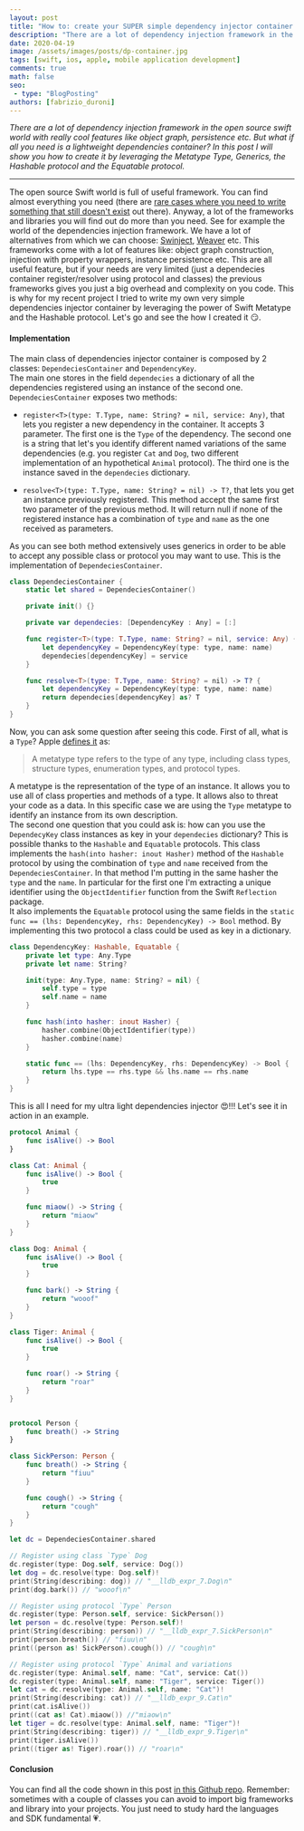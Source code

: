 ```yaml
---
layout: post
title: "How to: create your SUPER simple dependency injector container in Swift"
description: "There are a lot of dependency injection framework in the open source swift world with really cool features like object graph, persistence etc. But what if all you need is a lightweight dependencies container? In this post I will show you how to create it by leveraging the Metatype Type, Generics, the Hashable protocol and the Equatable protocol."
date: 2020-04-19
image: /assets/images/posts/dp-container.jpg
tags: [swift, ios, apple, mobile application development]
comments: true
math: false
seo:
 - type: "BlogPosting"
authors: [fabrizio_duroni]
---
```


*There are a lot of dependency injection framework in the open source swift world with really cool features like object graph, persistence etc. But what if all you need is a lightweight dependencies container? In this post I will show you how to create it by leveraging the Metatype Type, Generics, the Hashable protocol and the Equatable protocol.*

---

The open source Swift world is full of useful framework. You can find almost everything you need (there are [rare cases where you need to write something that still doesn't exist](https://www.fabrizioduroni.it/2018/05/07/born-id3tageditor-mp3id3tagger.html "id3 tag editor") out there). Anyway, a lot of the frameworks and libraries you will find out do more than you need. See for example the world of the dependencies injection framework. We have a lot of alternatives from which we can choose: [Swinject](https://github.com/Swinject/Swinject "dependencies injection swift Swinject"), [Weaver](https://github.com/scribd/Weaver "dependecies injection swift Weaver") etc. This frameworks come with a lot of features like: object graph construction, injection with property wrappers, instance persistence etc. This are all useful feature, but if your needs are very limited (just a dependecies container register/resolver using protocol and classes) the previous frameworks gives you just a big overhead and complexity on you code. This is why for my recent project I tried to write my own very simple dependencies injector container by leveraging the power of Swift Metatype and the Hashable protocol. Let's go and see the how I created it :smirk:.

#### Implementation

The main class of dependencies injector container is composed by 2 classes: `DependeciesContainer` and `DependencyKey`.  
The main one stores in the field `dependecies` a dictionary of all the dependencies registered using an instance of the second one. `DependeciesContainer` exposes two methods:

* `register<T>(type: T.Type, name: String? = nil, service: Any)`, that lets you register a new dependency in the container. It accepts 3 parameter. The first one is the `Type` of the dependency. The second one is a string that let's you identify different named variations of the same dependencies (e.g. you register `Cat` and `Dog`, two different implementation of an hypothetical `Animal` protocol). The third one is the instance saved in the `dependecies` dictionary.

* `resolve<T>(type: T.Type, name: String? = nil) -> T?`, that lets you get an instance previously registered. This method accept the same first two parameter of the previous method. It will return null if none of the registered instance has a combination of `type` and `name` as the one received as parameters.

As you can see both method extensively uses generics in order to be able to accept any possible class or protocol you may want to use. This is the implementation of `DependeciesContainer`.

```swift
class DependeciesContainer {
    static let shared = DependeciesContainer()

    private init() {}

    private var dependecies: [DependencyKey : Any] = [:]

    func register<T>(type: T.Type, name: String? = nil, service: Any) {
        let dependencyKey = DependencyKey(type: type, name: name)
        dependecies[dependencyKey] = service
    }

    func resolve<T>(type: T.Type, name: String? = nil) -> T? {
        let dependencyKey = DependencyKey(type: type, name: name)
        return dependecies[dependencyKey] as? T
    }
}
```

Now, you can ask some question after seeing this code. First of all, what is a `Type`? Apple [defines it](https://docs.swift.org/swift-book/ReferenceManual/Types.html#grammar_metatype-type "swift metatype") as:

> A metatype type refers to the type of any type, including class types, structure types, enumeration types, and protocol types.

 A metatype is the representation of the type of an instance. It allows you to use all of class properties and methods of a type. It allows also to threat your code as a data. In this specific case we are using the `Type` metatype to identify an instance from its own description.  
 The second one question that you could ask is: how can you use the `DependecyKey` class instances as key in your `dependecies` dictionary? This is possible thanks to the `Hashable` and `Equatable` protocols. This class implements the `hash(into hasher: inout Hasher)` method of the `Hashable` protocol by using the combination of `type` and `name` received from the `DependeciesContainer`. In that method I'm putting in the same hasher the `type` and the `name`. In particular for the first one I'm extracting a unique identifier using the `ObjectIdentifier` function from the Swift `Reflection` package.  
It also implements the `Equatable` protocol using the same fields in the `static func == (lhs: DependencyKey, rhs: DependencyKey) -> Bool` method. By implementing this two protocol a class could be used as key in a dictionary.

```swift
class DependencyKey: Hashable, Equatable {
    private let type: Any.Type
    private let name: String?

    init(type: Any.Type, name: String? = nil) {
        self.type = type
        self.name = name
    }

    func hash(into hasher: inout Hasher) {
        hasher.combine(ObjectIdentifier(type))
        hasher.combine(name)
    }

    static func == (lhs: DependencyKey, rhs: DependencyKey) -> Bool {
        return lhs.type == rhs.type && lhs.name == rhs.name
    }
}
```

This is all I need for my ultra light dependencies injector :heart_eyes:!!! Let's see it in action in an example.

```swift
protocol Animal {
    func isAlive() -> Bool
}

class Cat: Animal {
    func isAlive() -> Bool {
        true
    }

    func miaow() -> String {
        return "miaow"
    }
}

class Dog: Animal {
    func isAlive() -> Bool {
        true
    }

    func bark() -> String {
        return "wooof"
    }
}

class Tiger: Animal {
    func isAlive() -> Bool {
        true
    }

    func roar() -> String {
        return "roar"
    }
}


protocol Person {
    func breath() -> String
}

class SickPerson: Person {
    func breath() -> String {
        return "fiuu"
    }

    func cough() -> String {
        return "cough"
    }
}

let dc = DependeciesContainer.shared

// Register using class `Type` Dog
dc.register(type: Dog.self, service: Dog())
let dog = dc.resolve(type: Dog.self)!
print(String(describing: dog)) // "__lldb_expr_7.Dog\n"
print(dog.bark()) // "wooof\n"

// Register using protocol `Type` Person
dc.register(type: Person.self, service: SickPerson())
let person = dc.resolve(type: Person.self)!
print(String(describing: person)) // "__lldb_expr_7.SickPerson\n"
print(person.breath()) // "fiuu\n"
print((person as! SickPerson).cough()) // "cough\n"

// Register using protocol `Type` Animal and variations
dc.register(type: Animal.self, name: "Cat", service: Cat())
dc.register(type: Animal.self, name: "Tiger", service: Tiger())
let cat = dc.resolve(type: Animal.self, name: "Cat")!
print(String(describing: cat)) // "__lldb_expr_9.Cat\n"
print(cat.isAlive())
print((cat as! Cat).miaow()) //"miaow\n"
let tiger = dc.resolve(type: Animal.self, name: "Tiger")!
print(String(describing: tiger)) // "__lldb_expr_9.Tiger\n"
print(tiger.isAlive())
print((tiger as! Tiger).roar()) // "roar\n"
```

#### Conclusion

You can find all the code shown in this post [in this Github repo](https://github.com/chicio/dependencies-injection-swift-example "custom tab bar swiftui"). Remember: sometimes with a couple of classes you can avoid to import big frameworks and library into your projects. You just need to study hard the languages and SDK fundamental :heartpulse:.